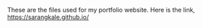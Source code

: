 These are the files used for my portfolio website. 
Here is the link, https://sarangkale.github.io/
